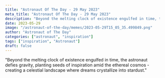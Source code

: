 ```yaml
---
title: "Astronaut Of The Day - 29 May 2023"
meta_title: "Astronaut Of The Day - 29 May 2023"
description: "Beyond the melting clock of existence engulfed in time, the astronaut defies gravity, planting seeds of inspiration amid the ethereal cosmos - creating a celestial landscape where dreams crystallize into stardust."
date: 2023-05-29
image: "/astronaut-of-the-day/memes/2023-05-29T15_05_35.499849.png"
author: "Astronaut of The Day"
categories: ["astronaut", "inspiration"]
tags: ["inspiration", "Astronaut"]
draft: false
---
```

"Beyond the melting clock of existence engulfed in time, the astronaut defies gravity, planting seeds of inspiration amid the ethereal cosmos - creating a celestial landscape where dreams crystallize into stardust."
        
